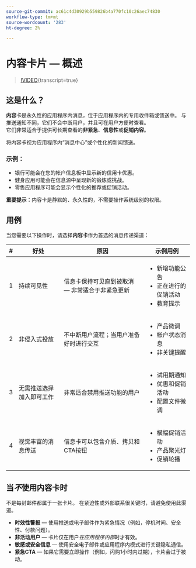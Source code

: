 ```yaml
---
source-git-commit: ac61c4d30929b559826b4a770fc10c26aec74830
workflow-type: tm+mt
source-wordcount: '283'
ht-degree: 2%

---
```

# 内容卡片 — 概述

>[!VIDEO](https://video.tv.adobe.com/v/3460098/?learn=on&enablevpops&captions=chi_hans){transcript=true}

## 这是什么？

**内容卡**&#x200B;是永久性的应用程序内消息，位于应用程序内的专用收件箱或馈送中。 与推送通知不同，它们不会中断用户，并且可在用户方便时查看。\
它们非常适合于提供可长期查看的&#x200B;**非紧急**、**信息性**&#x200B;或&#x200B;**促销内容**。

将内容卡视为应用程序内“消息中心”或个性化的新闻馈送。

### 示例：

- 银行可能会在您的帐户信息板中显示新的信用卡优惠。
- 健身应用可能会在信息源中呈现新的锻炼或挑战。
- 零售应用程序可能会显示个性化的推荐或促销活动。

**重要提示：**&#x200B;内容卡是静默的、永久性的，不需要操作系统级别的权限。

## 用例

当您需要以下操作时，请选择&#x200B;**内容卡**&#x200B;作为首选的消息传递渠道：

| # | 好处 | 原因 | 示例用例 |
|---|---------|-----|-------------------|
| 1 | 持续可见性 | 信息卡保持可见直到被取消 — 非常适合于非紧急更新 | <ul><li>新增功能公告</li><li>正在进行的促销活动</li><li>教育提示</li></ul> |
| 2 | 非侵入式投放 | 不中断用户流程；当用户准备好时进行交互 | <ul><li>产品微调</li><li>帐户状态消息</li><li>非关键提醒</li></ul> |
| 3 | 无需推送选择加入即可工作 | 非常适合禁用推送功能的用户 | <ul><li>试用期通知</li><li>优惠和促销活动</li><li>配置文件微调</li></ul> |
| 4 | 视觉丰富的消息传送 | 信息卡可以包含介质、拷贝和CTA按钮 | <ul><li>横幅促销活动</li><li>产品聚光灯</li><li>促销轮播</li></ul> |

## 当&#x200B;*不*&#x200B;使用内容卡时

不是每封邮件都属于一张卡片。 在紧迫性或外部联系很关键时，请避免使用此渠道。

- **时效性警报** — 使用推送或电子邮件作为紧急情况（例如，停机时间、安全性、付款问题）。
- **非活动用户** — 卡片仅在用户&#x200B;*在应用程序内部*&#x200B;时才有效。
- **敏感或安全信息** — 使用安全电子邮件或应用程序内模式进行关键隐私通信。
- **紧急CTA** — 如果它需要立即操作（例如，闪购1小时内过期），卡片会过于被动。
